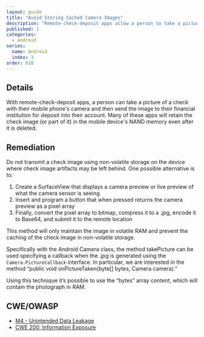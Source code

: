 ```yaml
---
layout: guide
title: "Avoid Storing Cached Camera Images"
description: "Remote-check-deposit apps allow a person to take a picture of a check with their mobile phone's camera and then send the image to their financial institution for deposit into their account."
published: 1
categories:
  - android
series:
  name: Android
  index: 3
order: 610
--- 
```


## Details 

With remote-check-deposit apps, a person can take a picture of a check with their mobile phone's camera and then send the image to their financial institution for deposit into their account.  Many of these apps will retain the check image (or part of it) in the mobile device's NAND memory even after it is deleted.

## Remediation

Do not transmit a check image using non-volatile storage on the device where check image artifacts may be left behind. One possible alternative is to:
1. Create a SurfaceView that displays a camera preview or live preview of what the camera sensor is seeing
2. Insert and program a button that when pressed returns the camera preview as a pixel array
3. Finally, convert the pixel array to bitmap, compress it to a .jpg, encode it to Base64, and submit it to the remote location

This method will only maintain the image in volatile RAM and prevent the caching of the check image in non-volatile storage.

Specifically with the Android Camera class, the method takePicture can be used specifying a callback when the .jpg is generated using the `Camera.PictureCallback` interface. In particular, we are interested in the method “public void onPictureTaken(byte[] bytes, Camera camera).”

Using this technique it’s possible to use the “bytes” array content, which will contain the photograph in RAM.
 
## CWE/OWASP

 * [M4 - Unintended Data Leakage](https://www.owasp.org/index.php/Mobile_Top_10_2014-M4)
 * [CWE 200: Information Exposure](http://cwe.mitre.org/data/definitions/200.html)